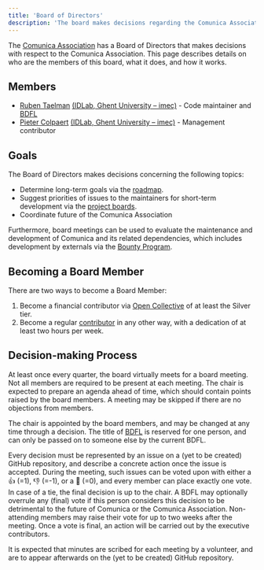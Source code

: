 ```yaml
---
title: 'Board of Directors'
description: 'The board makes decisions regarding the Comunica Association'
---
```


The [Comunica Association](/association/) has a Board of Directors
that makes decisions with respect to the Comunica Association.
This page describes details on who are the members of this board, what it does, and how it works.

## Members

* [Ruben Taelman](https://www.rubensworks.net/) [(IDLab, Ghent University – imec)](https://knows.idlab.ugent.be/) - Code maintainer and [BDFL](https://en.wikipedia.org/wiki/Benevolent_dictator_for_life)
* [Pieter Colpaert](https://pietercolpaert.be/) [(IDLab, Ghent University – imec)](https://knows.idlab.ugent.be/) - Management contributor

## Goals

The Board of Directors makes decisions concerning the following topics:

* Determine long-term goals via the [roadmap](/roadmap/).
* Suggest priorities of issues to the maintainers for short-term development via the [project boards](https://github.com/orgs/comunica/projects).
* Coordinate future of the Comunica Association

Furthermore, board meetings can be used to evaluate the maintenance and development of Comunica and its related dependencies,
which includes development by externals via the [Bounty Program](/association/bounties/).

## Becoming a Board Member

There are two ways to become a Board Member:

1. Become a financial contributor via [Open Collective](https://opencollective.com/comunica-association) of at least the Silver tier.
2. Become a regular [contributor](/contribute/) in any other way, with a dedication of at least two hours per week.

## Decision-making Process

At least once every quarter, the board virtually meets for a board meeting.
Not all members are required to be present at each meeting.
The chair is expected to prepare an agenda ahead of time,
which should contain points raised by the board members.
A meeting may be skipped if there are no objections from members.

The chair is appointed by the board members, and may be changed at any time through a decision.
The title of [BDFL](https://en.wikipedia.org/wiki/Benevolent_dictator_for_life) is reserved for one person,
and can only be passed on to someone else by the current BDFL.

Every decision must be represented by an issue on a (yet to be created) GitHub repository,
and describe a concrete action once the issue is accepted. 
During the meeting, such issues can be voted upon with either a 👍 (=1), 👎 (=-1), or a 👀 (=0),
and every member can place exactly one vote.
In case of a tie, the final decision is up to the chair.
A BDFL may optionally overrule any (final) vote if this person considers this decision to be detrimental to the future of Comunica or the Comunica Association.
Non-attending members may raise their vote for up to two weeks after the meeting.
Once a vote is final, an action will be carried out by the executive contributors.

It is expected that minutes are scribed for each meeting by a volunteer,
and are to appear afterwards on the (yet to be created) GitHub repository.
